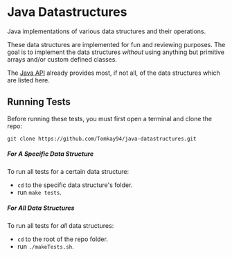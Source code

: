 # Java Datastructures
Java implementations of various data structures and their operations.

These data structures are implemented for fun and reviewing purposes. The goal is to implement the data structures *without* using anything but primitive arrays and/or custom defined classes.

The [Java API](http://docs.oracle.com/javase/7/docs/api/) already provides most, if not all, of the data structures which are listed here.

## Running Tests

Before running these tests, you must first open a terminal and clone the repo:

`git clone https://github.com/Tomkay94/java-datastructures.git`

##### For A _Specific_ Data Structure
To run all tests for a certain data structure:
 - `cd` to the specific data structure's folder.
 - run `make tests`.

##### For _All_ Data Structures
To run all tests for _all_ data structures:
 - `cd` to the root of the repo folder.
 - run `./makeTests.sh`.
